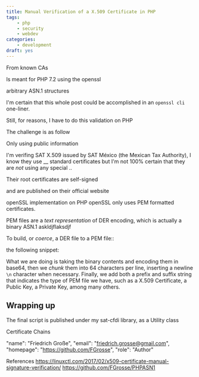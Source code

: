 ```yaml
---
title: Manual Verification of a X.509 Certificate in PHP
tags:
    - php
    - security
    - webdev
categories:
    - development
draft: yes
---
```


From known CAs

Is meant for PHP 7.2
using the openssl

arbitrary ASN.1 structures


I'm certain that this whole post could be accomplished in an `openssl cli` one-liner.

Still, for reasons, I have to do this validation on PHP 


The challenge is as follow

Only using public information



I'm verifing SAT X.509 issued by SAT México (the Mexican Tax Authority), I know they use __ standard certificates
but I'm not 100% certain that they are _not_ using any special .. 


Their root certificates are self-signed

and are published on their official website





openSSL implementation on PHP
openSSL only uses PEM formatted certificates.

PEM files are a _text representation_ of DER encoding, which is actually a binary ASN.1 askldjflaksdjf

To build, or _coerce_, a DER file to a PEM file::

the following snippet:



What we are doing is taking the binary contents and encoding them in base64, then we _chunk_ them into 64 characters per line, inserting a newline `\n` character when necessary. Finally, we add both a prefix and suffix string that indicates the type of PEM file we have, such as a X.509 Certificate, a Public Key, a Private Key, among many others.




## Wrapping up


The final script is published under my sat-cfdi library, as a Utility class 





Certificate Chains




"name": "Friedrich Große",
            "email": "friedrich.grosse@gmail.com",
            "homepage": "https://github.com/FGrosse",
            "role": "Author"


References
https://linuxctl.com/2017/02/x509-certificate-manual-signature-verification/
https://github.com/FGrosse/PHPASN1